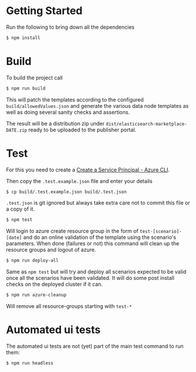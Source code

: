 # Getting Started

Run the following to bring down all the dependencies

```bash
$ npm install
```

# Build

To build the project call

```bash
$ npm run build
```

This will patch the templates according to the configured `build/allowedValues.json` and generate the various data node templates as well as doing several sanity checks and assertions.

The result will be a distribution zip under `dist/elasticsearch-marketplace-DATE.zip` ready to be uploaded to the publisher portal.

# Test

For this you need to create a [Create a Service Principal - Azure CLI](https://github.com/cloudfoundry-incubator/bosh-azure-cpi-release/blob/master/docs/get-started/create-service-principal.md).

Then copy the `.test.example.json` file and enter your details

```bash
$ cp build/.test.example.json build/.test.json
```

`.test.json` is git ignored but always take extra care not to commit this file or a copy of it.


```bash
$ npm test
```

Will login to azure create resource group in the form of `test-[scenario]-[date]` and do an online validation of the template using the scenario's parameters.
When done (failures or not) this command will clean up the resource groups and logout of azure.

```bash
$ npm run deploy-all
```

Same as `npm test` but will try and deploy all scenarios expected to be valid once all the scenarios have been validated.
It will do some post install checks on the deployed cluster if it can.

```bash
$ npm run azure-cleanup
```
Will remove all resource-groups starting with `test-*`

# Automated ui tests

The automated ui tests are not (yet) part of the main test command to run them:

```bash
$ npm run headless
```
